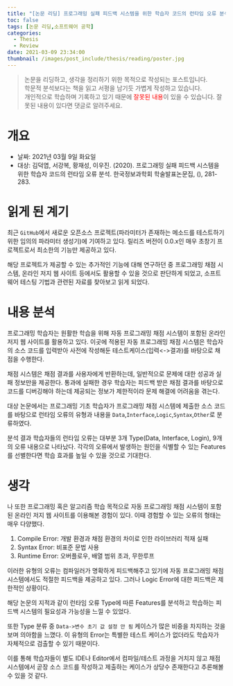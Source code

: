 ```yaml
---
title: "[논문 리딩] 프로그래밍 실패 피드백 시스템을 위한 학습자 코드의 런타임 오류 분석"
toc: false
tags: [논문 리딩,소프트웨어 공학]
categories:
  - Thesis
  - Review
date: 2021-03-09 23:34:00
thumbnail: /images/post_include/thesis/reading/poster.jpg
---
```

> 논문을 리딩하고, 생각을 정리하기 위한 목적으로 작성되는 포스트입니다.  
> 학문적 분석보다는 책을 읽고 서평을 남기듯 가볍게 작성하고 있습니다.  
> 개인적으로 학습하며 기록하고 있기 때문에 <font color='red'>잘못된 내용</font>이 있을 수 있습니다. 잘못된 내용이 있다면 댓글로 알려주세요.

# 개요
* 날짜: 2021년 03월 9일 화요일
* 대상: 김덕엽, 서강복, 황재성, 이우진. (2020). 프로그래밍 실패 피드백 시스템을 위한 학습자 코드의 런타임 오류 분석. 한국정보과학회 학술발표논문집, (), 281-283.

# 읽게 된 계기
최근 `GitHub`에서 새로운 오픈소스 프로젝트(파라미터가 존재하는 메소드를 테스트하기 위한 임의의 파라미터 생성기)에 기여하고 있다. 릴리즈 버전이 0.0.x인 매우 초창기 프로젝트로서 최소한의 기능만 제공하고 있다.

해당 프로젝트가 제공할 수 있는 추가적인 기능에 대해 연구하던 중 프로그래밍 채점 시스템, 온라인 저지 웹 사이트 등에서도 활용할 수 있을 것으로 판단하게 되었고, 소프트웨어 테스팅 기법과 관련된 자료를 찾아보고 읽게 되었다.

# 내용 분석
프로그래밍 학습자는 원활한 학습을 위해 자동 프로그래밍 채점 시스템이 포함된 온라인 저지 웹 사이트를 활용하고 있다. 이곳에 적용된 자동 프로그래밍 채점 시스템은 학습자의 소스 코드를 입력받아 사전에 작성해둔 테스트케이스(입력<->결과)를 바탕으로 채점을 수행한다.

채점 시스템은 채점 결과를 사용자에게 반환하는데, 일반적으로 문제에 대한 성공과 실패 정보만을 제공한다. 통과에 실패한 경우 학습자는 피드백 받은 채점 결과를 바탕으로 코드를 디버깅해야 하는데 제공되는 정보가 제한적이라 문제 해결에 어려움을 겪는다.

대상 논문에서는 프로그래밍 기초 학습자가 프로그래밍 채점 시스템에 제출한 소스 코드를 바탕으로 런타임 오류의 유형과 내용을 `Data`,`Interface`,`Logic`,`Syntax`,`Other`로 분류하였다.

분석 결과 학습자들의 런타임 오류는 대부분 3개 Type(Data, Interface, Login), 9개의 오류 내용으로 나타났다. 각각의 오류에서 발생하는 원인을 식별할 수 있는 Features를 선별한다면 학습 효과를 높일 수 있을 것으로 기대한다.

# 생각
나 또한 프로그래밍 혹은 알고리즘 학습 목적으로 자동 프로그래밍 채점 시스템이 포함된 온라인 저지 웹 사이트를 이용해본 경험이 있다. 이때 경험할 수 있는 오류의 형태는 매우 다양했다.

1. Compile Error: 개발 환경과 채점 환경의 차이로 인한 라이브러리 적재 실패
2. Syntax Error: 비표준 문법 사용
3. Runtime Error: 오버플로우, 배열 범위 초과, 무한루프

이러한 유형의 오류는 컴파일러가 명확하게 피드백해주고 있기에 자동 프로그래밍 채점 시스템에서도 적절한 피드백을 제공하고 있다. 그러나 Logic Error에 대한 피드백은 제한적인 상황이다.

해당 논문의 지적과 같이 런타임 오류 Type에 따른 Features를 분석하고 학습하는 피드백 시스템의 필요성과 가능성을 느낄 수 있었다.

또한 Type 분류 중 `Data->변수 초기 값 설정 안 됨` 케이스가 많은 비중을 차지하는 것을 보며 의아함을 느꼈다. 이 유형의 Error는 특별한 테스트 케이스가 없더라도 학습자가 자체적으로 검출할 수 있기 때문이다.

이를 통해 학습자들이 별도 IDE나 Editor에서 컴파일/테스트 과정을 거치지 않고 채점 시스템에서 곧장 소스 코드를 작성하고 제출하는 케이스가 상당수 존재한다고 추론해볼 수 있을 것 같다.

